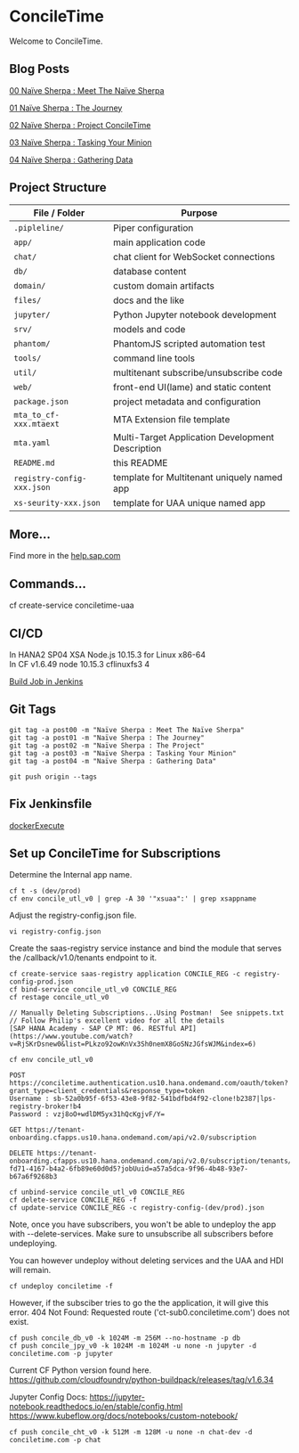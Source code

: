 # ConcileTime

Welcome to ConcileTime. 

## Blog Posts

[00 Naïve Sherpa : Meet The Naïve Sherpa](https://blogs.sap.com/2019/07/22/00-naive-sherpa-meet-the-naive-sherpa/)

[01 Naïve Sherpa : The Journey](https://blogs.sap.com/2019/08/02/01-naive-sherpa-the-journey/)

[02 Naïve Sherpa : Project ConcileTime](https://blogs.sap.com/2019/08/07/02-naive-sherpa-project-conciletime/)

[03 Naïve Sherpa : Tasking Your Minion](https://blogs.sap.com/2019/08/14/03-naive-sherpa-tasking-your-minion/)

[04 Naïve Sherpa : Gathering Data](https://blogs.sap.com/2019/09/09/04-naive-sherpa-gathering-data/)

## Project Structure

File / Folder | Purpose
---------|----------
`.pipleline/` | Piper configuration
`app/` | main application code
`chat/` | chat client for WebSocket connections
`db/` | database content
`domain/` | custom domain artifacts
`files/` | docs and the like
`jupyter/` | Python Jupyter notebook development
`srv/` | models and code
`phantom/` | PhantomJS scripted automation test
`tools/` | command line tools
`util/` | multitenant subscribe/unsubscribe code
`web/` | front-end UI(lame) and static content
`package.json` | project metadata and configuration
`mta_to_cf-xxx.mtaext` | MTA Extension file template
`mta.yaml` | Multi-Target Application Development Description
`README.md` | this README
`registry-config-xxx.json` | template for Multitenant uniquely named app
`xs-seurity-xxx.json` | template for UAA unique named app


## More...

Find more in the [help.sap.com](https://help.sap.com/viewer/65de2977205c403bbc107264b8eccf4b/Cloud/en-US/00823f91779d4d42aa29a498e0535cdf.html)

## Commands...

cf create-service conciletime-uaa

## CI/CD

In HANA2 SP04 XSA Node.js 10.15.3 for Linux x86-64    
In CF v1.6.49 node	10.15.3	cflinuxfs3           4


[Build Job in Jenkins](http://jenkins.sap-a-team.com:8080/job/ConcileTime/)

## Git Tags
```
git tag -a post00 -m "Naïve Sherpa : Meet The Naïve Sherpa"
git tag -a post01 -m "Naïve Sherpa : The Journey"
git tag -a post02 -m "Naïve Sherpa : The Project"
git tag -a post03 -m "Naïve Sherpa : Tasking Your Minion"
git tag -a post04 -m "Naïve Sherpa : Gathering Data"

git push origin --tags
```

## Fix Jenkinsfile
[dockerExecute](https://sap.github.io/jenkins-library/steps/dockerExecute/)


## Set up ConcileTime for Subscriptions
Determine the Internal app name.
```
cf t -s (dev/prod)
cf env concile_utl_v0 | grep -A 30 '"xsuaa":' | grep xsappname
```
Adjust the registry-config.json file.
```
vi registry-config.json
```
Create the saas-registry service instance and bind the module that serves the /callback/v1.0/tenants endpoint to it. 
```
cf create-service saas-registry application CONCILE_REG -c registry-config-prod.json
cf bind-service concile_utl_v0 CONCILE_REG
cf restage concile_utl_v0

// Manually Deleting Subscriptions...Using Postman!  See snippets.txt
// Follow Philip's excellent video for all the details
[SAP HANA Academy - SAP CP MT: 06. RESTful API](https://www.youtube.com/watch?v=RjSKrDsnew0&list=PLkzo92owKnVx3Sh0nemX8GoSNzJGfsWJM&index=6)
 
cf env concile_utl_v0

POST https://conciletime.authentication.us10.hana.ondemand.com/oauth/token?grant_type=client_credentials&response_type=token
Username : sb-52a0b95f-6f53-43e8-9f82-541bdfbd4f92-clone!b2387|lps-registry-broker!b4
Password : vzj8oO+wdlDM5yx31hQcKgjvF/Y=

GET https://tenant-onboarding.cfapps.us10.hana.ondemand.com/api/v2.0/subscription

DELETE https://tenant-onboarding.cfapps.us10.hana.ondemand.com/api/v2.0/subscription/tenants/e3b47f06-fd71-4167-b4a2-6fb89e60d0d5?jobUuid=a57a5dca-9f96-4b48-93e7-b67a6f9268b3

cf unbind-service concile_utl_v0 CONCILE_REG
cf delete-service CONCILE_REG -f
cf update-service CONCILE_REG -c registry-config-(dev/prod).json
```
Note, once you have subscribers, you won't be able to undeploy the app with --delete-services.
Make sure to unsubscribe all subscribers before undeploying.


You can however undeploy without deleting services and the UAA and HDI will remain.
```
cf undeploy conciletime -f
```

However, if the subsciber tries to go the the application, it will give this error.
404 Not Found: Requested route ('ct-sub0.conciletime.com') does not exist.

```
cf push concile_db_v0 -k 1024M -m 256M --no-hostname -p db
cf push concile_jpy_v0 -k 1024M -m 1024M -u none -n jupyter -d conciletime.com -p jupyter
```

Current CF Python version found here.
https://github.com/cloudfoundry/python-buildpack/releases/tag/v1.6.34

Jupyter Config Docs:
https://jupyter-notebook.readthedocs.io/en/stable/config.html
https://www.kubeflow.org/docs/notebooks/custom-notebook/


```
cf push concile_cht_v0 -k 512M -m 128M -u none -n chat-dev -d conciletime.com -p chat
```
